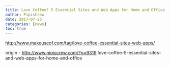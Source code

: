 ```yaml
---
title: Love Coffee? 5 Essential Sites and Web Apps for Home and Office
author: PipisCrew
date: 2017-07-25
categories: [news]
toc: true
---
```


http://www.makeuseof.com/tag/love-coffee-essential-sites-web-apps/

origin - http://www.pipiscrew.com/?p=9319 love-coffee-5-essential-sites-and-web-apps-for-home-and-office
